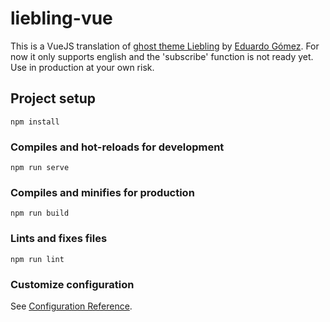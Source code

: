 # liebling-vue

This is a VueJS translation of [ghost theme Liebling](https://github.com/eddiesigner/liebling) by [Eduardo Gómez](https://github.com/eddiesigner).
For now it only supports english and the 'subscribe' function is not ready yet. Use in production at your own risk.

## Project setup
```
npm install
```

### Compiles and hot-reloads for development
```
npm run serve
```

### Compiles and minifies for production
```
npm run build
```

### Lints and fixes files
```
npm run lint
```

### Customize configuration
See [Configuration Reference](https://cli.vuejs.org/config/).
